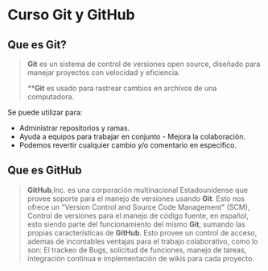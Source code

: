 # **Curso Git y GitHub**

## Que es Git?
> **Git** es un sistema de control de versiones open source, diseñado para manejar proyectos con velocidad y eficiencia.
>
> ****Git** es usado para rastrear cambios en archivos de una computadora.

Se puede utilizar para:
- Administrar repositorios y ramas.
- Ayuda a equipos para trabajar en conjunto - Mejora la colaboración.
- Podemos revertir cualquier cambio y/o comentario en especifico.
  

## Que es GitHub
> **GitHub**,Inc. es una corporación multinacional Estadounidense que provee soporte para el manejo de versiones usando **Git**. Esto nos ofrece un "Version Control and Source Code Management" (SCM), Control de  versiones para el manejo de código fuente, en español, esto siendo parte del funcionamiento del mismo **Git**, sumando las propias características de **GitHub**. Esto provee un control de acceso, ademas de incontables ventajas para el trabajo colaborativo, como lo son: El trackeo de Bugs, solicitud de funciones, manejo de tareas, integración continua e implementación de wikis para cada proyecto.

